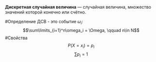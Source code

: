 **Дискретная случайная величина** — случайная величина, множество значений которой конечно или счётно.

#Определение
ДСВ - это событие $\omega_i :$ $$\sum\limits_{i=1}^n\omega_i = \Omega, \qquad n\in N$$
#Свойства
$$P(X = x_i) = p_i$$
$$\sum p_i = 1$$